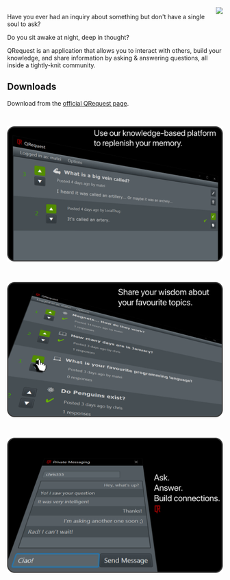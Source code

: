 <img align="right" src="https://i.imgur.com/NJ5J5qM.png">

Have you ever had an inquiry about something but don't have a single soul to ask? 

Do you sit awake at night, deep in thought? 

QRequest is an application that allows you to interact with others, build your knowledge, and share information by asking & answering questions, all inside a tightly-knit community.

## Downloads
Download from the [official QRequest page](https://qr.mateimarica.dev).

<br>

![Preview1](https://raw.githubusercontent.com/mateimarica/public/master/qrequest/qrequest_preview_1.png)

<br>

![Preview2](https://raw.githubusercontent.com/mateimarica/public/master/qrequest/qrequest_preview_2.png) 

<br>

![Preview3](https://raw.githubusercontent.com/mateimarica/public/master/qrequest/qrequest_preview_3.png)
